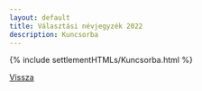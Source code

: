 ```yaml
---
layout: default
title: Választási névjegyzék 2022
description: Kuncsorba
---
```


{% include settlementHTMLs/Kuncsorba.html %}

[Vissza](./)